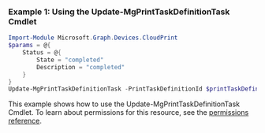 ### Example 1: Using the Update-MgPrintTaskDefinitionTask Cmdlet
```powershell
Import-Module Microsoft.Graph.Devices.CloudPrint
$params = @{
	Status = @{
		State = "completed"
		Description = "completed"
	}
}
Update-MgPrintTaskDefinitionTask -PrintTaskDefinitionId $printTaskDefinitionId -PrintTaskId $printTaskId -BodyParameter $params
```
This example shows how to use the Update-MgPrintTaskDefinitionTask Cmdlet.
To learn about permissions for this resource, see the [permissions reference](/graph/permissions-reference).
